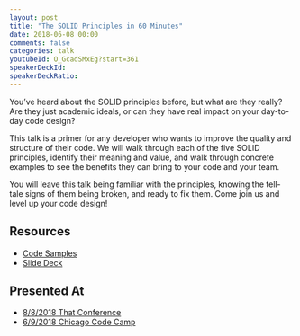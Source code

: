 ```yaml
---
layout: post
title: "The SOLID Principles in 60 Minutes"
date: 2018-06-08 00:00
comments: false
categories: talk
youtubeId: O_GcadSMxEg?start=361
speakerDeckId:
speakerDeckRatio:
---
```


You’ve heard about the SOLID principles before, but what are they really? Are they just academic ideals, or can they have real impact on your day-to-day code design?

<!-- more -->

This talk is a primer for any developer who wants to improve the quality and structure of their code. We will walk through each of the five SOLID principles, identify their meaning and value, and walk through concrete examples to see the benefits they can bring to your code and your team.

You will leave this talk being familiar with the principles, knowing the tell-tale signs of them being broken, and ready to fix them. Come join us and level up your code design!

## Resources

* [Code Samples](https://github.com/chrisjpowers/solid-in-60)
* [Slide Deck](https://docs.google.com/presentation/d/1Nu-Uy-bRxDa4y4xQeWNXNAlF3JgZz-wubl1KzTDfmDc/edit?usp=sharing)

## Presented At

* [8/8/2018 That Conference](https://www.thatconference.com/sessions/session/12346)
* [6/9/2018 Chicago Code Camp](https://www.chicagocodecamp.com/sessions/detail/1395)